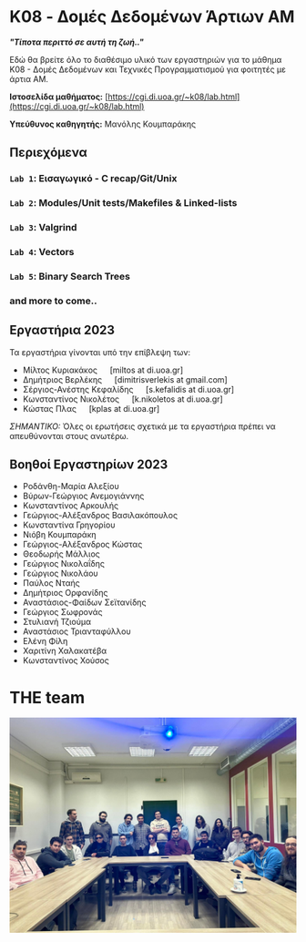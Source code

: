 # K08 - Δομές Δεδομένων Άρτιων ΑΜ 

***"Τίποτα περιττό σε αυτή τη ζωή.."***

Εδώ θα βρείτε όλο το διαθέσιμο υλικό των εργαστηριών για το μάθημα Κ08 - Δομές Δεδομένων και Τεχνικές Προγραμματισμού για φοιτητές με άρτια ΑΜ. 

__Ιστοσελίδα μαθήματος:__ [https://cgi.di.uoa.gr/~k08/lab.html](https://cgi.di.uoa.gr/~k08/lab.html)

__Yπεύθυνος καθηγητής:__ Μανόλης Κουμπαράκης

## Περιεχόμενα

### `Lab 1`: Εισαγωγικό - C recap/Git/Unix


### `Lab 2`: Modules/Unit  tests/Makefiles & Linked-lists


### `Lab 3`: Valgrind


### `Lab 4`: Vectors


### `Lab 5`: Binary Search Trees

### and more to come..

## Εργαστήρια 2023

Τα εργαστήρια γίνονται υπό την επίβλεψη των:
- Μίλτος Κυριακάκος   [miltos at di.uoa.gr]
- Δημήτριος Βερλέκης   [dimitrisverlekis at gmail.com]
- Σέργιος-Ανέστης Κεφαλίδης   [s.kefalidis at di.uoa.gr]
- Κωνσταντίνος Νικολέτος   [k.nikoletos at di.uoa.gr]
- Κώστας Πλας   [kplas at di.uoa.gr]

*ΣΗΜΑΝΤΙΚΟ:* Όλες οι ερωτήσεις σχετικά με τα εργαστήρια πρέπει να απευθύνονται στους ανωτέρω.

## Βοηθοί Εργαστηρίων 2023

- Ροδάνθη-Μαρία Αλεξίου
- Βύρων-Γεώργιος Ανεμογιάννης
- Κωνσταντίνος Αρκουλής
- Γεώργιος-Αλέξανδρος Βασιλακόπουλος
- Κωνσταντίνα Γρηγορίου
- Νιόβη Κουμπαράκη
- Γεώργιος-Αλέξανδρος Κώστας
- Θεοδωρής Μάλλιος
- Γεώργιος Νικολαΐδης
- Γεώργιος Νικολάου
- Παύλος Νταής
- Δημήτριος Ορφανίδης
- Αναστάσιος-Φαίδων Σεϊτανίδης
- Γεώργιος Σωφρονάς
- Στυλιανή Τζιούμα
- Αναστάσιος Τριανταφύλλου
- Ελένη Φίλη
- Χαριτίνη Χαλακατέβα
- Κωνσταντίνος Χούσος


# THE team

![](./k08-2023.jpg)
